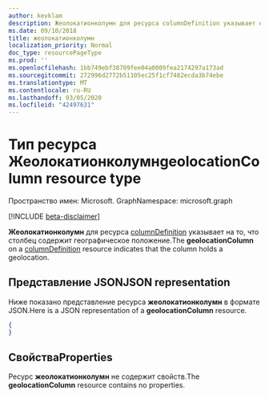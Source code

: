 ```yaml
---
author: kevklam
description: Жеолокатионколумн для ресурса columnDefinition указывает на то, что столбец содержит географическое положение.
ms.date: 09/10/2018
title: жеолокатионколумн
localization_priority: Normal
doc_type: resourcePageType
ms.prod: ''
ms.openlocfilehash: 1bb749ebf38709fee04a0009fea2174297a173ad
ms.sourcegitcommit: 272996d2772b51105ec25f1cf7482ecda3b74ebe
ms.translationtype: MT
ms.contentlocale: ru-RU
ms.lasthandoff: 03/05/2020
ms.locfileid: "42497631"
---
```

# <a name="geolocationcolumn-resource-type"></a><span data-ttu-id="66ed2-103">Тип ресурса Жеолокатионколумн</span><span class="sxs-lookup"><span data-stu-id="66ed2-103">geolocationColumn resource type</span></span>

<span data-ttu-id="66ed2-104">Пространство имен: Microsoft. Graph</span><span class="sxs-lookup"><span data-stu-id="66ed2-104">Namespace: microsoft.graph</span></span>

[!INCLUDE [beta-disclaimer](../../includes/beta-disclaimer.md)]

<span data-ttu-id="66ed2-105">**Жеолокатионколумн** для ресурса [columnDefinition](columndefinition.md) указывает на то, что столбец содержит географическое положение.</span><span class="sxs-lookup"><span data-stu-id="66ed2-105">The **geolocationColumn** on a [columnDefinition](columndefinition.md) resource indicates that the column holds a geolocation.</span></span>

## <a name="json-representation"></a><span data-ttu-id="66ed2-106">Представление JSON</span><span class="sxs-lookup"><span data-stu-id="66ed2-106">JSON representation</span></span>

<span data-ttu-id="66ed2-107">Ниже показано представление ресурса **жеолокатионколумн** в формате JSON.</span><span class="sxs-lookup"><span data-stu-id="66ed2-107">Here is a JSON representation of a **geolocationColumn** resource.</span></span>
<!-- { "blockType": "resource", "@odata.type": "microsoft.graph.geolocationColumn" } -->

```json
{
}
```

## <a name="properties"></a><span data-ttu-id="66ed2-108">Свойства</span><span class="sxs-lookup"><span data-stu-id="66ed2-108">Properties</span></span>

<span data-ttu-id="66ed2-109">Ресурс **жеолокатионколумн** не содержит свойств.</span><span class="sxs-lookup"><span data-stu-id="66ed2-109">The **geolocationColumn** resource contains no properties.</span></span>

<!--
{
  "type": "#page.annotation",
  "description": "",
  "keywords": "",
  "section": "documentation",
  "tocPath": "Resources/GeolocationColumn",
  "suppressions": []
}
-->
